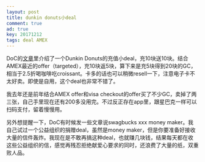 ```yaml
---
layout: post
title: dunkin donuts小deal
comment: true
ad: true
key: 20171212
tags: deal AMEX
---
```


DoC的[文章][1]里介绍了一个Dunkin Donuts的充值小deal，充10块送10块。结合AMEX最近的offer（targeted），充10块返5块，算下来是充5块得到20块的GC，相当于2.5折喝咖啡吃croissant。卡多的话也可以稍微resell一下，注意电子卡不太好卖。即使是自用，这个deal也非常不错了。

我去年还是前年结合AMEX offer和visa checkout的offer买了不少GC，卖掉了两三张，自己手里现在还有200多没用完。不过反正存在app里，跟星巴克一样可以扫码支付，留着慢慢用。

另外想提醒一下，DoC有时候发一些文章说swagbucks xxx money maker。我自己试过一个公益组织的捐赠deal，虽然是money maker，但是你要准备好接收大量的信件轰炸。我现在是不敢再搞这种deal，也就赚几块钱，结果每天都在收这些公益组织的信，感觉再残忍拒绝献爱心要求的同时，还浪费了大量的纸，双重败人品。



[1]: https://www.doctorofcredit.com/dunkin-donuts-get-10-bonus-10-reload/

